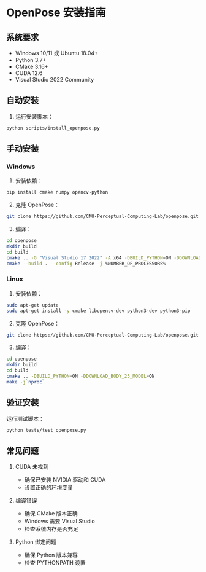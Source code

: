 # OpenPose 安装指南

## 系统要求

- Windows 10/11 或 Ubuntu 18.04+
- Python 3.7+
- CMake 3.16+
- CUDA 12.6
- Visual Studio 2022 Community

## 自动安装

1. 运行安装脚本：
```bash
python scripts/install_openpose.py
```

## 手动安装

### Windows

1. 安装依赖：
```bash
pip install cmake numpy opencv-python
```

2. 克隆 OpenPose：
```bash
git clone https://github.com/CMU-Perceptual-Computing-Lab/openpose.git
```

3. 编译：
```bash
cd openpose
mkdir build
cd build
cmake .. -G "Visual Studio 17 2022" -A x64 -DBUILD_PYTHON=ON -DDOWNLOAD_BODY_25_MODEL=ON -DUSE_CUDA=ON -DCUDA_TOOLKIT_ROOT_DIR="C:/Program Files/NVIDIA GPU Computing Toolkit/CUDA/v12.6"
cmake --build . --config Release -j %NUMBER_OF_PROCESSORS%
```

### Linux

1. 安装依赖：
```bash
sudo apt-get update
sudo apt-get install -y cmake libopencv-dev python3-dev python3-pip
```

2. 克隆 OpenPose：
```bash
git clone https://github.com/CMU-Perceptual-Computing-Lab/openpose.git
```

3. 编译：
```bash
cd openpose
mkdir build
cd build
cmake .. -DBUILD_PYTHON=ON -DDOWNLOAD_BODY_25_MODEL=ON
make -j`nproc`
```

## 验证安装

运行测试脚本：
```bash
python tests/test_openpose.py
```

## 常见问题

1. CUDA 未找到
   - 确保已安装 NVIDIA 驱动和 CUDA
   - 设置正确的环境变量

2. 编译错误
   - 确保 CMake 版本正确
   - Windows 需要 Visual Studio
   - 检查系统内存是否充足

3. Python 绑定问题
   - 确保 Python 版本兼容
   - 检查 PYTHONPATH 设置 